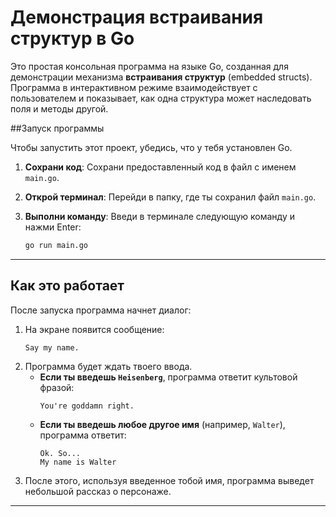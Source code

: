 # Демонстрация встраивания структур в Go

Это простая консольная программа на языке Go, созданная для демонстрации механизма **встраивания структур** (embedded structs). Программа в интерактивном режиме взаимодействует с пользователем и показывает, как одна структура может наследовать поля и методы другой.

##Запуск программы

Чтобы запустить этот проект, убедись, что у тебя установлен Go.

1.  **Сохрани код**: Сохрани предоставленный код в файл с именем `main.go`.

2.  **Открой терминал**: Перейди в папку, где ты сохранил файл `main.go`.

3.  **Выполни команду**: Введи в терминале следующую команду и нажми Enter:
    ```bash
    go run main.go
    ```

---

## Как это работает

После запуска программа начнет диалог:

1.  На экране появится сообщение:
    ```
    Say my name.
    ```
2.  Программа будет ждать твоего ввода.
    * **Если ты введешь `Heisenberg`**, программа ответит культовой фразой:
        ```
        You're goddamn right.
        ```
    * **Если ты введешь любое другое имя** (например, `Walter`), программа ответит:
        ```
        Ok. So...
        My name is Walter
        ```
3.  После этого, используя введенное тобой имя, программа выведет небольшой рассказ о персонаже.

---
